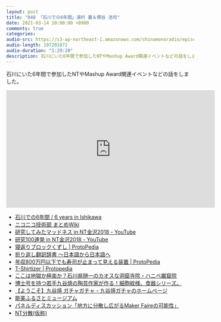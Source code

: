 ```yaml
---
layout: post
title: "048 「石川での6年間」湯村 翼＆塚谷 浩司"
date: 2021-03-14 20:00:00 +0900
comments: true
categories:
audio-src: https://s3-ap-northeast-1.amazonaws.com/shinamonoradio/episodes/048.mp3
audio-length: 107201872
audio-duration: "1:29:20"
description: 石川にいた6年間で参加したNTやMashup Award関連イベントなどの話をしました。
---
```

石川にいた6年間で参加したNTやMashup Award関連イベントなどの話をしました。

<iframe width="560" height="315" src="https://www.youtube.com/embed/-etoKBPSD-k" frameborder="0" allowfullscreen></iframe>

- [石川での6年間 / 6 years in Ishikawa](https://speakerdeck.com/yumu19/6-years-in-ishikawa)
- [ニコニコ技術部 まとめWiki](https://wiki.nicotech.jp/nico_tech/index.php)
- [研究してみたマッドネス in NT金沢2018 - YouTube](https://youtu.be/JdG7hzdhsmc)
- [研究100連発 in NT金沢2018 - YouTube](https://youtu.be/pYmWzccBtFE)
- [寝返りブロックくずし | ProtoPedia](https://protopedia.net/prototype/630)
- [折り返し翻訳辞書 〜日本語から日本語へ](https://orikaeshi.com/)
- [年収800万円以下でも寿司が止まって見える装置 | ProtoPedia](https://protopedia.net/prototype/628)
- [T-Shirtizer | Protopedia](https://protopedia.net/prototype/624)
- [ここは地獄か極楽か？石川県随一のカオスな洞窟寺院・ハニベ巌窟院](https://tripnote.jp/komatsu-shi/hanibe-gankutsuin)
- [博士号を持つ若手九谷焼の陶芸作家が作る！細胞紋様、食器シリーズ。](https://www.value-press.com/pressrelease/254833)
- [【ようこそ】九谷焼 ガチャガチャ - 九谷焼ガチャのホームページ](https://kutani-gacha.jimdofree.com/)
- [能美ふるさとミュージアム](https://www.city.nomi.ishikawa.jp/www/genre/1000100000265/index.html)
- [パネルディスカッション「地方に分散し広がるMaker Faireの可能性」 ](https://www.youtube.com/watch?v=IhueHZApRUQ)
- [NT分散(仮称)](https://wiki.nicotech.jp/nico_tech/index.php?NT%E5%88%86%E6%95%A3%28%E4%BB%AE%E7%A7%B0%29)

